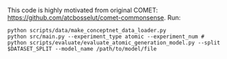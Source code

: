 This code is highly motivated from original COMET: https://github.com/atcbosselut/comet-commonsense.
Run:
```
python scripts/data/make_conceptnet_data_loader.py
python src/main.py --experiment_type atomic --experiment_num #
python scripts/evaluate/evaluate_atomic_generation_model.py --split $DATASET_SPLIT --model_name /path/to/model/file
```
